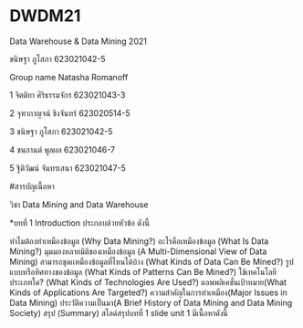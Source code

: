 # DWDM21
Data Warehouse & Data Mining 2021

ขนิษฐา ภูโสภา 623021042-5

Group name Natasha Romanoff

1 จิตติยา ศิริธรรมจักร 623021043-3

2 จุฑากาญจน์ ชิงจันทร์ 623020514-5

3 ขนิษฐา ภูโสภา 623021042-5

4 ชนกานต์ พูลผล 623021046-7

5 ฐิติวัฒน์ จันทรเสนา 623021047-5

#สารบัญเนื้อหา

วิชา Data Mining and Data Warehouse

*บทที่ 1 Introduction ประกอบด้วยหัวข้อ ดังนี้

ทำไมต้องทำเหมืองข้อมูล (Why Data Mining?)
อะไรคือเหมืองข้อมูล (What Is Data Mining?)
มุมมองหลายมิติของเหมืองข้อมูล (A Multi-Dimensional View of Data Mining)
สามารถขุดเเหมืองข้อมูลที่ไหนได้บ้าง (What Kinds of Data Can Be Mined?)
รูปแบบหรือทิศทางของข้อมูล (What Kinds of Patterns Can Be Mined?)
ใช้เทคโนโลยีประเภทใด? (What Kinds of Technologies Are Used?)
แอพพลิเคชั่นเป้าหมาย(What Kinds of Applications Are Targeted?)
ความสำคัญในการทำเหมือง(Major Issues in Data Mining)
ประวัติความเป็นมา(A Brief History of Data Mining and Data Mining Society)
สรุป (Summary)
สไลด์สรุปบทที่ 1 slide unit 1 มีเนื้อหาดังนี้

